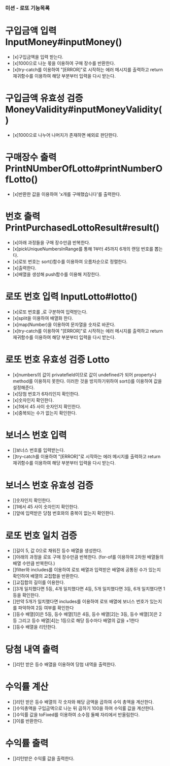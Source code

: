 ### 미션 - 로또 기능목록

# 구입금액 입력 InputMoney#inputMoney()
- [x]구입금액을 입력 받는다.
- [x]1000으로 나눈 몫을 이용하여 구매 장수를 반환한다.
- [x]try-catch를 이용하여 "[ERROR]"로 시작하는 에러 메시지를 출력하고 return 재귀함수를 이용하여 해당 부분부터 입력을 다시 받는다.

# 구입금액 유효성 검증 MoneyValidity#inputMoneyValidity()
- [x]1000으로 나누어 나머지가 존재하면 예외로 판단한다.

# 구매장수 출력 PrintNUmberOfLotto#printNumberOfLotto()
- [x]반환한 값을 이용하여 'x개를 구매했습니다'를 출력한다. 

# 번호 출력 PrintPurchasedLottoResult#result()
- [x]아래 과정들을 구매 장수만큼 반복한다.
- [x]pickUniqueNumbersInRange를 통해 1부터 45까지 6개의 랜덤 번호를 뽑는다.
- [x]로또 번호는 sort()함수를 이용하여 오름차순으로 정렬한다.
- [x]출력한다.
- [x]배열을 생성해 push함수를 이용해 저장한다.

# 로또 번호 입력 InputLotto#lotto()
- [x]로또 번호를 ,로 구분하여 입력받는다.
- [x]split을 이용하여 배열화 한다.
- [x]map(Number)을 이용하여 문자열을 숫자로 바꾼다.
- [x]try-catch를 이용하여 "[ERROR]"로 시작하는 에러 메시지를 출력하고 return 재귀함수를 이용하여 해당 부분부터 입력을 다시 받는다.

# 로또 번호 유효성 검증 Lotto
- [x]numbers의 값이 privatefield이므로 값이 undefined가 되어 property나 method를 이용하지 못한다. 이러한 것을 방지하기위하여 sort()를 이용하여 값을 설정해준다.
- [x]당첨 번호가 6자리인지 확인한다.
- [x]숫자인지 확인한다.
- [x]1에서 45 사이 숫자인지 확인한다.
- [x]중복되는 수가 없는지 확인한다.

# 보너스 번호 입력 
- []보너스 번호를 입력받는다.
- []try-catch를 이용하여 "[ERROR]"로 시작하는 에러 메시지를 출력하고 return 재귀함수를 이용하여 해당 부분부터 입력을 다시 받는다.

# 보너스 번호 유효성 검증
- []숫자인지 확인한다.
- []1에서 45 사이 숫자인지 확인한다.
- []앞에 입력받은 당첨 번호와의 중복이 없는지 확인한다.

# 로또 번호 일치 검증
- []길이 5, 값 0으로 채워진 등수 배열을 생성한다.
- []아래의 과정을 로또 구매 장수만큼 반복한다. (for-of를 이용하여 2차원 배열들의 배열 수만큼 반복한다.)
- []filter와 includes를 이용하여 로또 배열과 입력받은 배열에 공통된 수가 있는지 확인하여 배열의 교집합을 반환한다.
- []교집합의 길이를 이용한다.
- []3개 일치했다면 5등, 4개 일치했다면 4등, 5개 일치했다면 3등, 6개 일치했다면 1등을 확인한다.
- []만약 5개가 일치했다면 includes를 이용하여 로또 배열에 보너스 번호가 있는지를 파악하여 2등 여부를 확인한다
- []등수 배열[0]은 5등, 등수 배열[1]은 4등, 등수 배열[2]는 3등, 등수 배열[3]은 2등 그리고 등수 배열[4]는 1등으로 해당 등수마다 배열의 값을 +1한다
- []등수 배열을 리턴한다.

# 당첨 내역 출력
- []리턴 받은 등수 배열을 이용하여 당첨 내역을 출력한다.

# 수익률 계산
- []리턴 받은 등수 배열의 각 숫자와 해당 금액을 곱하여 수익 총액을 계산한다.
- []수익총액을 구입금액으로 나눈 뒤 곱하기 100을 하여 수익률 값을 계산한다.
- []수익률 값을 toFixed를 이용하여 소수점 둘째 자리에서 반올림한다.
- []이를 반환한다.

# 수익률 출력
- []리턴받은 수익률 값을 출력한다.


